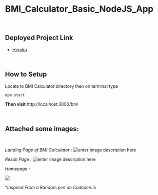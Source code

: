 
# BMI_Calculator_Basic_NodeJS_App

<br>

## Deployed Project Link

 - [Heroku](https://sasta-calculator.herokuapp.com/bmi)
 
<br>

## How to Setup

Locate to BMI Calculator directory then on terminal type

    npm start

**Then visit**
http://localhost:3000/bmi


 <br>

## Attached some images:
<br>

_Landing Page of BMI Calculator :_
![enter image description here](https://raw.githubusercontent.com/MohitSinghChauhan/BMI_Calculator_Basic_NodeJS_App/main/preview_images/Landing_page_bmi.png)

_Result Page :_
![enter image description here](https://raw.githubusercontent.com/MohitSinghChauhan/BMI_Calculator_Basic_NodeJS_App/main/preview_images/result_page.png)

_Homepage :_

![](https://raw.githubusercontent.com/MohitSinghChauhan/BMI_Calculator_Basic_NodeJS_App/main/preview_images/Homepage.gif)

\*_Inspired From a Random pen on Codepen.io_
